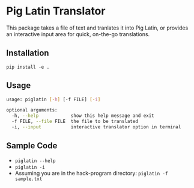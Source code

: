 # Pig Latin Translator

This package takes a file of text and tranlates it into Pig Latin, or provides an interactive input area for quick, on-the-go translations.

## Installation
```pip install -e .```

## Usage
```bash
usage: piglatin [-h] [-f FILE] [-i]

optional arguments:
  -h, --help            show this help message and exit
  -f FILE, --file FILE  the file to be translated
  -i, --input           interactive translator option in terminal
```

## Sample Code
- ```piglatin --help```
- ```piglatin -i```
- Assuming you are in the hack-program directory: ```piglatin -f sample.txt```